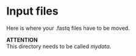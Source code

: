 # Input files 

Here is where your .fastq files have to be moved. 

**ATTENTION** </br>
This directory needs to be called *mydata*.
